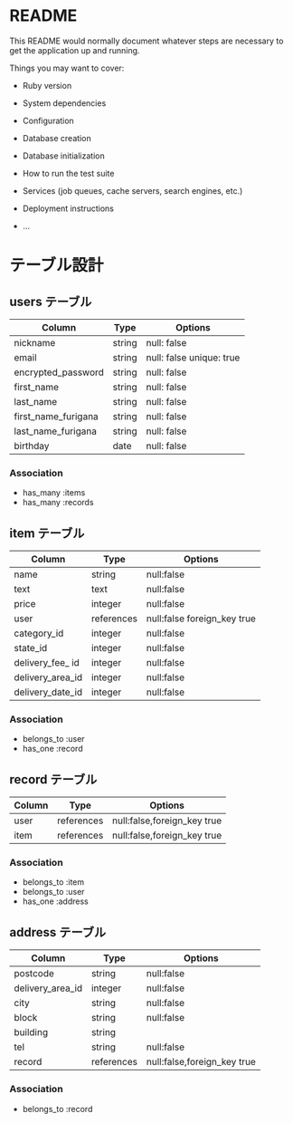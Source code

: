 # README

This README would normally document whatever steps are necessary to get the
application up and running.

Things you may want to cover:

* Ruby version

* System dependencies

* Configuration

* Database creation

* Database initialization

* How to run the test suite

* Services (job queues, cache servers, search engines, etc.)

* Deployment instructions

* ...


# テーブル設計

## users テーブル

| Column             |Type    | Options                  |
| ------------------ |------  | -------------------------|
| nickname           | string | null: false              |
| email              | string | null: false  unique: true|
| encrypted_password | string | null: false              |
| first_name         | string | null: false              |
| last_name          | string | null: false              |
| first_name_furigana| string | null: false              |
| last_name_furigana | string | null: false              |
| birthday           | date   | null: false              |

### Association
- has_many :items
- has_many :records


## item テーブル

| Column             |Type          | Options                    |
| ------------------ |------------- | -------------------------- |
| name               | string       |null:false                  |
| text               | text         |null:false                  |
| price              | integer      |null:false                  |
| user               | references   |null:false foreign_key true |
| category_id        | integer      |null:false                  |ActiveHashで実装
| state_id           | integer      |null:false                  |ActiveHashで実装
| delivery_fee_ id   | integer      |null:false                  |ActiveHashで実装
| delivery_area_id   | integer      |null:false                  |ActiveHashで実装
| delivery_date_id   | integer      |null:false                  |ActiveHashで実装


### Association

- belongs_to :user
- has_one :record



## record テーブル
 
 Column    |Type        | Options                      |
|--------  |----------- | -----------------------------|
| user     | references | null:false,foreign_key true  |
| item     | references | null:false,foreign_key true  |


### Association

- belongs_to :item
- belongs_to :user
- has_one    :address

## address テーブル


| Column            |Type        | Options                   |
|----------         |---------   | --------------------------|
| postcode          | string     |null:false                 |
| delivery_area_id  | integer    |null:false                 |
| city              | string     |null:false                 |
| block             | string     |null:false                 |
| building          | string     |                           |
| tel               | string     |null:false                 |
| record            | references |null:false,foreign_key true|


### Association
- belongs_to :record
